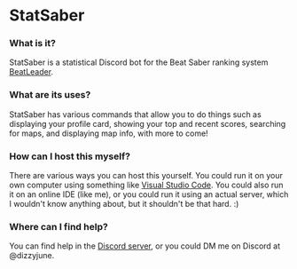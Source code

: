 # StatSaber

### What is it?
StatSaber is a statistical Discord bot for the Beat Saber ranking system [BeatLeader](https://www.beatleader.xyz/).

### What are its uses?
StatSaber has various commands that allow you to do things such as displaying your profile card, showing your top and recent scores, searching for maps, and displaying map info, with more to come!

### How can I host this myself?
There are various ways you can host this yourself. You could run it on your own computer using something like [Visual Studio Code](https://code.visualstudio.com/). You could also run it on an online IDE (like me), or you could run it using an actual server, which I wouldn't know anything about, but it shouldn't be that hard. :)

### Where can I find help?
You can find help in the [Discord server](https://discord.gg/xGbBteVT3s), or you could DM me on Discord at @dizzyjune.
